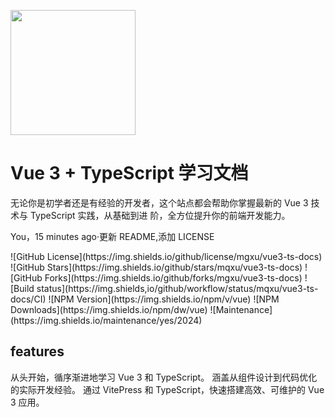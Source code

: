 <p>
<img src="https://niit-soft.oss-cn-hangzhou,aliyuncs,com/logo.png" style="width:200px;" />
</p>
<h1>Vue 3 + TypeScript 学习文档 </h1>
<p>
无论你是初学者还是有经验的开发者，这个站点都会帮助你掌握最新的 Vue 3 技术与 TypeScript 实践，从基础到进
阶，全方位提升你的前端开发能力。
</p>
You，15 minutes ago·更新 README,添加 LICENSE
<p>
<!-- 后面可以加入 ?color=red 这样的参数改变徽章颜色，默认为绿色 -->
![GitHub License](https://img.shields.io/github/license/mgxu/vue3-ts-docs)
![GitHub Stars](https://img.shields.io/github/stars/mqxu/vue3-ts-docs)
![GitHub Forks](https://img.shields.io/github/forks/mgxu/vue3-ts-docs)
![Build status](https://img.shields,io/github/workflow/status/mqxu/vue3-ts-docs/CI)
![NPM Version](https://img.shields.io/npm/v/vue)
![NPM Downloads](https://img.shields.io/npm/dw/vue)
![Maintenance](https://img.shields.io/maintenance/yes/2024)
</p>

##  features
从头开始，循序渐进地学习 Vue 3 和 TypeScript。
涵盖从组件设计到代码优化的实际开发经验。
通过 VitePress 和 TypeScript，快速搭建高效、可维护的 Vue 3 应用。

